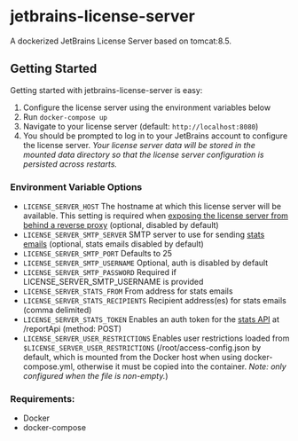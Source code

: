 # jetbrains-license-server
A dockerized JetBrains License Server based on tomcat:8.5.

## Getting Started
Getting started with jetbrains-license-server is easy:

1. Configure the license server using the environment variables below
2. Run `docker-compose up`
3. Navigate to your license server (default: `http://localhost:8080`)
4. You should be prompted to log in to your JetBrains account to configure the license server. *Your license server data will be stored in the mounted data directory so that the license server configuration is persisted across restarts.*

### Environment Variable Options
- `LICENSE_SERVER_HOST` The hostname at which this license server will be available. This setting is required when [exposing the license server from behind a reverse proxy](https://www.jetbrains.com/help/license_server/configuring_secure_connection.html) (optional, disabled by default)
- `LICENSE_SERVER_SMTP_SERVER` SMTP server to use for sending [stats emails](https://www.jetbrains.com/help/license_server/detailed_server_usage_statistics.html) (optional, stats emails disabled by default)
- `LICENSE_SERVER_SMTP_PORT` Defaults to 25
- `LICENSE_SERVER_SMTP_USERNAME` Optional, auth is disabled by default
- `LICENSE_SERVER_SMTP_PASSWORD` Required if LICENSE_SERVER_SMTP_USERNAME is provided
- `LICENSE_SERVER_STATS_FROM` From address for stats emails
- `LICENSE_SERVER_STATS_RECIPIENTS` Recipient address(es) for stats emails (comma delimited)
- `LICENSE_SERVER_STATS_TOKEN` Enables an auth token for the [stats API](https://www.jetbrains.com/help/license_server/detailed_server_usage_statistics.html) at /reportApi (method: POST)
- `LICENSE_SERVER_USER_RESTRICTIONS` Enables user restrictions loaded from `$LICENSE_SERVER_USER_RESTRICTIONS` (/root/access-config.json by default, which is mounted from the Docker host when using docker-compose.yml, otherwise it must be copied into the container. *Note: only configured when the file is non-empty.*)

### Requirements:
- Docker
- docker-compose
